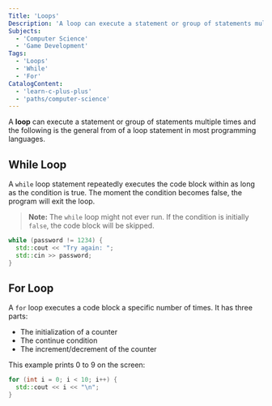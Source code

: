 ```yaml
---
Title: 'Loops'
Description: 'A loop can execute a statement or group of statements multiple times and the following is the general from of a loop statement in most programming languages. A while loop statement repeatedly executes the code block within as long as the condition is true. The moment the condition becomes false, the program will exit the loop. Note that the while loop might not ever run. If the condition is false initially, the code block will be skipped. cpp while (password != 1234) { std::cout > password;'
Subjects:
  - 'Computer Science'
  - 'Game Development'
Tags:
  - 'Loops'
  - 'While'
  - 'For'
CatalogContent:
  - 'learn-c-plus-plus'
  - 'paths/computer-science'
---
```


A **loop** can execute a statement or group of statements multiple times and the following is the general from of a loop statement in most programming languages.

## While Loop

A `while` loop statement repeatedly executes the code block within as long as the condition is true. The moment the condition becomes false, the program will exit the loop.

> **Note:** The `while` loop might not ever run. If the condition is initially `false`, the code block will be skipped.

```cpp
while (password != 1234) {
  std::cout << "Try again: ";
  std::cin >> password;
}
```

## For Loop

A `for` loop executes a code block a specific number of times. It has three parts:

- The initialization of a counter
- The continue condition
- The increment/decrement of the counter

This example prints 0 to 9 on the screen:

```cpp
for (int i = 0; i < 10; i++) {
  std::cout << i << "\n";
}
```
